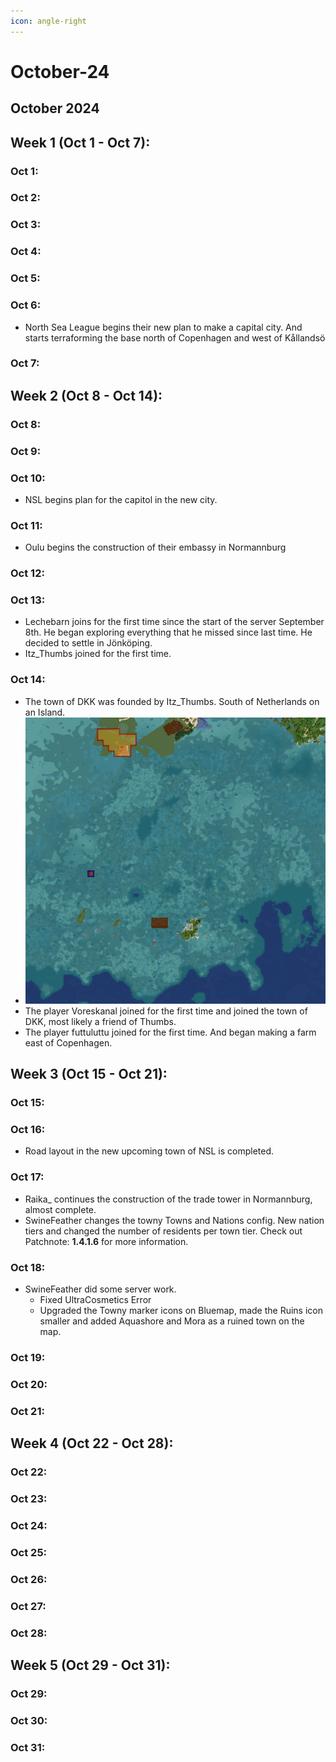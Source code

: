```yaml
---
icon: angle-right
---
```


# October-24

## October 2024

## Week 1 (Oct 1 - Oct 7):

### Oct 1:

### Oct 2:

### Oct 3:

### Oct 4:

### Oct 5:

### Oct 6:

* North Sea League begins their new plan to make a capital city. And starts terraforming the base north of Copenhagen and west of Kållandsö

### Oct 7:

## Week 2 (Oct 8 - Oct 14):

### Oct 8:

### Oct 9:

### Oct 10:

* NSL begins plan for the capitol in the new city.

### Oct 11:

* Oulu begins the construction of their embassy in Normannburg

### Oct 12:

### Oct 13:

* Lechebarn joins for the first time since the start of the server September 8th. He began exploring everything that he missed since last time. He decided to settle in Jönköping.
* Itz\_Thumbs joined for the first time.&#x20;

### Oct 14:

* The town of DKK was founded by Itz\_Thumbs. South of Netherlands on an Island.
* ![](<../.gitbook/assets/image (132).png>)
* The player Voreskanal joined for the first time and joined the town of DKK, most likely a friend of Thumbs.
* The player futtuluttu joined for the first time. And began making a farm east of Copenhagen.

## Week 3 (Oct 15 - Oct 21):

### Oct 15:

### Oct 16:

* Road layout in the new upcoming town of NSL is completed.

### Oct 17:

* Raika\_ continues the construction of the trade tower in Normannburg, almost complete.
* SwineFeather changes the towny Towns and Nations config. New nation tiers and changed the number of residents per town tier. Check out Patchnote: **1.4.1.6** for more information.

### Oct 18:

* SwineFeather did some server work.
  * Fixed UltraCosmetics Error
  * Upgraded the Towny marker icons on Bluemap, made the Ruins icon smaller and added Aquashore and Mora as a ruined town on the map.

### Oct 19:

### Oct 20:

### Oct 21:

## Week 4 (Oct 22 - Oct 28):

### Oct 22:

### Oct 23:

### Oct 24:

### Oct 25:

### Oct 26:

### Oct 27:

### Oct 28:

## Week 5 (Oct 29 - Oct 31):

### Oct 29:

### Oct 30:

### Oct 31:
